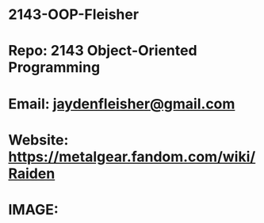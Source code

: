 # 2143-OOP-Fleisher
# Repo: 2143 Object-Oriented Programming
# Email: jaydenfleisher@gmail.com
# Website: https://metalgear.fandom.com/wiki/Raiden
# IMAGE:
